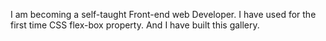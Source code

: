 I am becoming a self-taught Front-end web Developer. 
I have used for the first time CSS flex-box property. 
And I have built this gallery.
